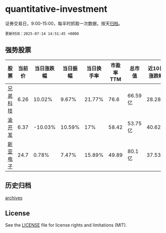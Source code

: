 # quantitative-investment

证券交易日，9:00-15:00，每半时抓取一次数据，按天[归档](archives)。

`更新时间：2025-07-14 14:51:45 +0800`

## 强势股票

|股票|当前价|当日涨跌幅|当日振幅|当日换手率|市盈率TTM|总市值|近10日涨跌幅|
|----|----|----|----|----|----|----|----|
|[兄弟科技](https://xueqiu.com/S/SZ002562)|6.26|10.02%|9.67%|21.77%|76.6|66.59亿|28.28%|
|[渝开发](https://xueqiu.com/S/SZ000514)|6.37|-10.03%|10.59%|17%|58.42|53.75亿|40.62%|
|[新亚电子](https://xueqiu.com/S/SH605277)|24.7|0.78%|7.47%|15.89%|49.89|80.1亿|37.53%|

## 历史归档

[archives](archives)

## License

See the [LICENSE](LICENSE) file for license rights and limitations (MIT).